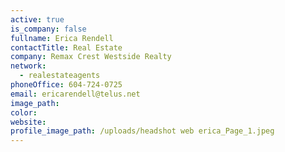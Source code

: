 ```yaml
---
active: true
is_company: false
fullname: Erica Rendell
contactTitle: Real Estate
company: Remax Crest Westside Realty
network:
  - realestateagents
phoneOffice: 604-724-0725
email: ericarendell@telus.net
image_path:
color:
website:
profile_image_path: /uploads/headshot web erica_Page_1.jpeg
---
```

